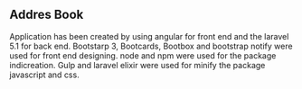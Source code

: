 ## Addres Book

Application has been created by using angular for front end and the laravel 5.1 for back end. Bootstarp 3, Bootcards, Bootbox and bootstrap notify were used for front end designing. node and npm were used for the package indicreation. Gulp and laravel elixir were used for minify the package javascript and css.
